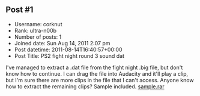 ## Post #1
- Username: corknut
- Rank: ultra-n00b
- Number of posts: 1
- Joined date: Sun Aug 14, 2011 2:07 pm
- Post datetime: 2011-08-14T16:40:57+00:00
- Post Title: PS2 fight night round 3 sound dat

I've managed to extract a .dat file from the fight night .big file, but don't know how to continue. I can drag the file into Audacity and it'll play a clip, but I'm sure there are more clips in the file that I can't access. Anyone know how to extract the remaining clips? Sample included.
[sample.rar](https://xentaxbackup.github.io/file/4624_sample.rar)
